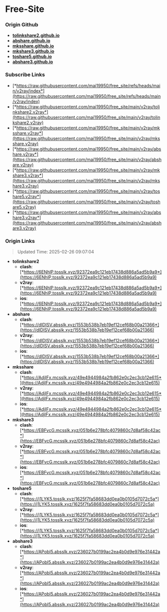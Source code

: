 # Free-Site

### Origin Github

- [**tolinkshare2.github.io**](https://github.com/tolinkshare2/tolinkshare2.github.io)
- [**abshare.github.io**](https://github.com/abshare/abshare.github.io)
- [**mksshare.github.io**](https://github.com/mksshare/mksshare.github.io)
- [**mkshare3.github.io**](https://github.com/mkshare3/mkshare3.github.io)
- [**toshare5.github.io**](https://github.com/toshare5/toshare5.github.io)
- [**abshare3.github.io**](https://github.com/abshare3/abshare3.github.io)

### Subscribe Links

- [*https://raw.githubusercontent.com/mai19950/free_site/refs/heads/main/v2ray/index*](https://raw.githubusercontent.com/mai19950/free_site/refs/heads/main/v2ray/index)
- [*https://raw.githubusercontent.com/mai19950/free_site/main/v2ray/tolinkshare2.v2ray*](https://raw.githubusercontent.com/mai19950/free_site/main/v2ray/tolinkshare2.v2ray)
- [*https://raw.githubusercontent.com/mai19950/free_site/main/v2ray/mksshare.v2ray*](https://raw.githubusercontent.com/mai19950/free_site/main/v2ray/mksshare.v2ray)
- [*https://raw.githubusercontent.com/mai19950/free_site/main/v2ray/abshare.v2ray*](https://raw.githubusercontent.com/mai19950/free_site/main/v2ray/abshare.v2ray)
- [*https://raw.githubusercontent.com/mai19950/free_site/main/v2ray/mkshare3.v2ray*](https://raw.githubusercontent.com/mai19950/free_site/main/v2ray/mkshare3.v2ray)
- [*https://raw.githubusercontent.com/mai19950/free_site/main/v2ray/toshare5.v2ray*](https://raw.githubusercontent.com/mai19950/free_site/main/v2ray/toshare5.v2ray)
- [*https://raw.githubusercontent.com/mai19950/free_site/main/v2ray/abshare3.v2ray*](https://raw.githubusercontent.com/mai19950/free_site/main/v2ray/abshare3.v2ray)

### Origin Links

> Updated Time: 2025-02-26 09:07:04

- **tolinkshare2**
  - **clash**: [*https://6ENhlP.tosslk.xyz/92372ea9c121eb17438d886a5ad5b9a9*](https://6ENhlP.tosslk.xyz/92372ea9c121eb17438d886a5ad5b9a9)
  - **v2ray**: [*https://6ENhlP.tosslk.xyz/92372ea9c121eb17438d886a5ad5b9a9*](https://6ENhlP.tosslk.xyz/92372ea9c121eb17438d886a5ad5b9a9)
  - **ios**: [*https://6ENhlP.tosslk.xyz/92372ea9c121eb17438d886a5ad5b9a9*](https://6ENhlP.tosslk.xyz/92372ea9c121eb17438d886a5ad5b9a9)
- **abshare**
  - **clash**: [*https://dIDlSV.absslk.xyz/1553b538b7eb19ef12cef68b00a21366*](https://dIDlSV.absslk.xyz/1553b538b7eb19ef12cef68b00a21366)
  - **v2ray**: [*https://dIDlSV.absslk.xyz/1553b538b7eb19ef12cef68b00a21366*](https://dIDlSV.absslk.xyz/1553b538b7eb19ef12cef68b00a21366)
  - **ios**: [*https://dIDlSV.absslk.xyz/1553b538b7eb19ef12cef68b00a21366*](https://dIDlSV.absslk.xyz/1553b538b7eb19ef12cef68b00a21366)
- **mksshare**
  - **clash**: [*https://AdjIFx.mcsslk.xyz/49e4944984a2fb862e0c2ec3cb12e615*](https://AdjIFx.mcsslk.xyz/49e4944984a2fb862e0c2ec3cb12e615)
  - **v2ray**: [*https://AdjIFx.mcsslk.xyz/49e4944984a2fb862e0c2ec3cb12e615*](https://AdjIFx.mcsslk.xyz/49e4944984a2fb862e0c2ec3cb12e615)
  - **ios**: [*https://AdjIFx.mcsslk.xyz/49e4944984a2fb862e0c2ec3cb12e615*](https://AdjIFx.mcsslk.xyz/49e4944984a2fb862e0c2ec3cb12e615)
- **mkshare3**
  - **clash**: [*https://EBFvcG.mcsslk.xyz/051b6e278bfc4079860c7d8af58c42ac*](https://EBFvcG.mcsslk.xyz/051b6e278bfc4079860c7d8af58c42ac)
  - **v2ray**: [*https://EBFvcG.mcsslk.xyz/051b6e278bfc4079860c7d8af58c42ac*](https://EBFvcG.mcsslk.xyz/051b6e278bfc4079860c7d8af58c42ac)
  - **ios**: [*https://EBFvcG.mcsslk.xyz/051b6e278bfc4079860c7d8af58c42ac*](https://EBFvcG.mcsslk.xyz/051b6e278bfc4079860c7d8af58c42ac)
- **toshare5**
  - **clash**: [*https://j1LYK5.tosslk.xyz/1625f7fa58683dd0ea0b0105d7072c5a*](https://j1LYK5.tosslk.xyz/1625f7fa58683dd0ea0b0105d7072c5a)
  - **v2ray**: [*https://j1LYK5.tosslk.xyz/1625f7fa58683dd0ea0b0105d7072c5a*](https://j1LYK5.tosslk.xyz/1625f7fa58683dd0ea0b0105d7072c5a)
  - **ios**: [*https://j1LYK5.tosslk.xyz/1625f7fa58683dd0ea0b0105d7072c5a*](https://j1LYK5.tosslk.xyz/1625f7fa58683dd0ea0b0105d7072c5a)
- **abshare3**
  - **clash**: [*https://APobI5.absslk.xyz/236027b0199ac2ea4b0d9e976e31442a*](https://APobI5.absslk.xyz/236027b0199ac2ea4b0d9e976e31442a)
  - **v2ray**: [*https://APobI5.absslk.xyz/236027b0199ac2ea4b0d9e976e31442a*](https://APobI5.absslk.xyz/236027b0199ac2ea4b0d9e976e31442a)
  - **ios**: [*https://APobI5.absslk.xyz/236027b0199ac2ea4b0d9e976e31442a*](https://APobI5.absslk.xyz/236027b0199ac2ea4b0d9e976e31442a)
